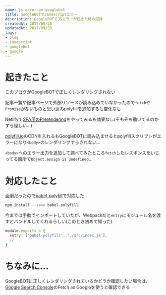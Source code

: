 ```yaml
---
name: js-error-on-googlebot
title: GoogleBOTでJavascriptエラー
description: GoogleBOTでJSエラーが起きた時の記録
createdAt: 2017/09/20
updatedAt: 2017/09/20
tags:
- blog
- javascript
- googlebot
- google
---
```


# 起きたこと

このブログがGoogleBOTで正しくレンダリングされない

記事一覧や記事ページで外部リソースが読み込めていなかったので`fetch`や`Promise`がないものと思い込みpolyfillを追加するも変化なし

Netlifyで[SPA用のPrerendering](https://www.netlify.com/docs/prerendering/)をやってみるも効果なし(そもそも動いてるのかすら怪しい...)

[polyfill.io][]のCDNを入れるもGoogleBOTに読み込ませるとpolyfillスクリプトがエラーになり`<body>`のレンダリングすらされない...

`<body>`へのエラー出力を追加して調べてみたところ`fetch`したレスポンスをいじってる箇所で`Object.assign is undefined`...

# 対応したこと

面倒だったので[babel-polyfill][]で対応した

```sh
npm install --save babel-polyfill
```

今までは手動でインポートしていたが、Webpackだと`entry`にモジュール名を渡すとバンドルしてくれるらしい(このとき初めて知った)

```js
module.exports = {
  entry: ['babel-polyfill', './src/index.js'],
  // ...
}
```

# ちなみに...

GoogleBOTに正しくレンダリングされているかどうか確認したい場合は、[Google Search Console][]のFetch as Googleを使うと確認できる


[polyfill.io]:https://polyfill.io/v2/docs/
[babel-polyfill]:https://babeljs.io/docs/usage/polyfill/
[Google Search Console]:https://www.google.com/webmasters/tools/home

